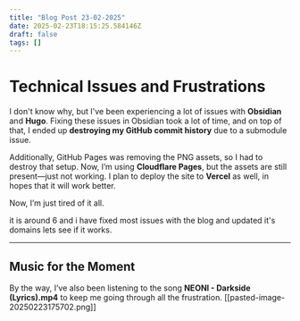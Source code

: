 ```yaml
---
title: "Blog Post 23-02-2025"
date: 2025-02-23T18:15:25.584146Z
draft: false
tags: []
---
```


# Technical Issues and Frustrations

I don't know why, but I've been experiencing a lot of issues with **Obsidian** and **Hugo**. Fixing these issues in Obsidian took a lot of time, and on top of that, I ended up **destroying my GitHub commit history** due to a submodule issue.

Additionally, GitHub Pages was removing the PNG assets, so I had to destroy that setup. Now, I’m using **Cloudflare Pages**, but the assets are still present—just not working. I plan to deploy the site to **Vercel** as well, in hopes that it will work better.

Now, I’m just tired of it all.

it is around 6 and i have fixed most issues with the blog and updated it's domains lets see if it works.

---

## Music for the Moment

By the way, I’ve also been listening to the song **NEONI - Darkside (Lyrics).mp4** to keep me going through all the frustration.
[[pasted-image-20250223175702.png]]